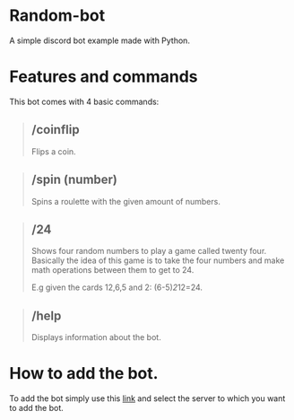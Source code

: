 # Random-bot
A simple discord bot example made with Python.

# Features and commands
This bot comes with 4 basic commands:

>## /coinflip 
>Flips a coin.

>## /spin (number)
> Spins a roulette with the given amount of numbers.

>## /24
>Shows four random numbers to play a game called twenty four.
Basically the idea of this game is to take the four numbers and make math operations between them to get to 24.
>
>E.g given the cards 12,6,5 and 2: (6-5)*2*12=24.

>## /help
>Displays information about the bot. 

# How to add the bot.
To add the bot simply use this [link]([www.google.com](https://discord.com/api/oauth2/authorize?client_id=1018497578721095721&permissions=534723946560&scope=bot)) and select the server to which you want to add the bot.



